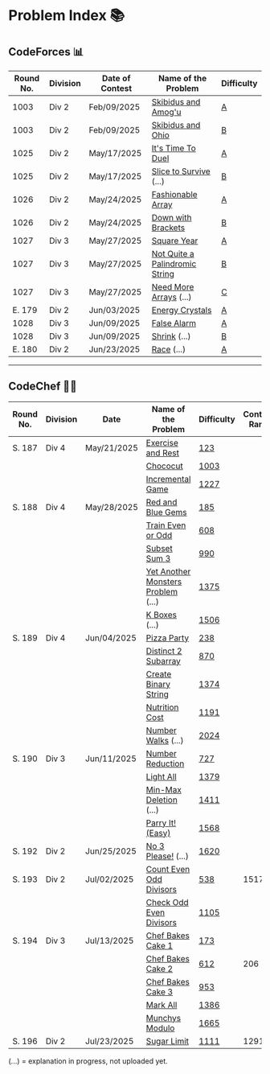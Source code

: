 # Problem Index 📚

## CodeForces 📊
| Round No. | Division | Date of Contest | Name of the Problem                                                                                                                | Difficulty                                             |
| --------- | -------- | --------------- | ---------------------------------------------------------------------------------------------------------------------------------- | -------------------------------------------------- |
| 1003      | Div 2    | Feb/09/2025     | [Skibidus and Amog'u](https://github.com/risha2211/Competitive-Programming/blob/main/Skibidus-and-Amog'u.md)                       | [A](https://codeforces.com/contest/2065/problem/A) |
| 1003      | Div 2    | Feb/09/2025     | [Skibidus and Ohio](https://github.com/risha2211/Competitive-Programming/blob/main/Skibidus-and-Ohio.md)                           | [B](https://codeforces.com/contest/2065/problem/B) |
| 1025      | Div 2    | May/17/2025     | [It's Time To Duel](https://github.com/risha2211/Competitive-Programming/blob/main/It's-Time-To-Duel.md)                           | [A](https://codeforces.com/contest/2109/problem/A) |
| 1025      | Div 2    | May/17/2025     | [Slice to Survive](https://github.com/risha2211/Competitive-Programming/blob/main/Slice-to-Survive.md) (...)                       | [B](https://codeforces.com/contest/2109/problem/B) |
| 1026      | Div 2    | May/24/2025     | [Fashionable Array](https://github.com/risha2211/Competitive-Programming/blob/main/Fashionable-Array.md)                           | [A](https://codeforces.com/contest/2110/problem/A) |
| 1026      | Div 2    | May/24/2025     | [Down with Brackets](https://github.com/risha2211/Competitive-Programming/blob/main/Down-with-Brackets.md)                         | [B](https://codeforces.com/contest/2110/problem/B) |
| 1027      | Div 3    | May/27/2025     | [Square Year](https://github.com/risha2211/Competitive-Programming/blob/main/Square-Year.md)                                       | [A](https://codeforces.com/contest/2114/problem/A) |
| 1027      | Div 3    | May/27/2025     | [Not Quite a Palindromic String](https://github.com/risha2211/Competitive-Programming/blob/main/Not-Quite-a-Palindromic-String.md) | [B](https://codeforces.com/contest/2114/problem/B) |
| 1027      | Div 3    | May/27/2025     | [Need More Arrays](https://github.com/risha2211/Competitive-Programming/blob/main/Need-More-Arrays.md) (...)                       | [C](https://codeforces.com/contest/2114/problem/C) |
| E. 179    | Div 2    | Jun/03/2025     | [Energy Crystals](https://github.com/risha2211/Competitive-Programming/blob/main/Energy-Crystals.md)                               | [A](https://codeforces.com/contest/2111/problem/A) |
| 1028      | Div 3    | Jun/09/2025     | [False Alarm](https://github.com/risha2211/Competitive-Programming/blob/main/False-Alarm.md)                                       | [A](https://codeforces.com/contest/2117/problem/A) |
| 1028      | Div 3    | Jun/09/2025     | [Shrink](https://github.com/risha2211/Competitive-Programming/blob/main/Shrink.md) (...)                                           | [B](https://codeforces.com/contest/2117/problem/B) |
| E. 180    | Div 2    | Jun/23/2025     | [Race](https://github.com/risha2211/Competitive-Programming/blob/main/Race.md) (...)                                               | [A](https://codeforces.com/contest/2112/problem/A) |

---

## CodeChef 🧑‍🍳
| Round No. | Division | Date        | Name of the Problem                                                                                                                  | Difficulty                                             | Contest Rank |
|-----------|----------|-------------|---------------------------------------------------------------------------------------------------------------------------------------|--------------------------------------------------------|---------------|
| S. 187    | Div 4    | May/21/2025 | [Exercise and Rest](https://github.com/risha2211/Competitive-Programming/blob/main/Exercise-and-Rest.md)                             | [123](https://www.codechef.com/problems/EXREST)        |               |
|           |          |             | [Chococut](https://github.com/risha2211/Competitive-Programming/blob/main/Chococut.md)                                               | [1003](https://www.codechef.com/problems/CHOCUT)       |               |
|           |          |             | [Incremental Game](https://github.com/risha2211/Competitive-Programming/blob/main/Incremental-Game.md)                               | [1227](https://www.codechef.com/problems/INCGAME)      |               |
| S. 188    | Div 4    | May/28/2025 | [Red and Blue Gems](https://github.com/risha2211/Competitive-Programming/blob/main/Red-and-Blue-Gems.md)                             | [185](https://www.codechef.com/problems/REDBLUEGEM)    |               |
|           |          |             | [Train Even or Odd](https://github.com/risha2211/Competitive-Programming/blob/main/Train-Even-or-Odd.md)                             | [608](https://www.codechef.com/problems/TRAINEVOD)     |               |
|           |          |             | [Subset Sum 3](https://github.com/risha2211/Competitive-Programming/blob/main/Subset-Sum-3.md)                                       | [990](https://www.codechef.com/problems/SUBSUM3)       |               |
|           |          |             | [Yet Another Monsters Problem](https://github.com/risha2211/Competitive-Programming/blob/main/Yet-Another-Monsters-Problem.md) (...) | [1375](https://www.codechef.com/problems/YETMON)       |               |
|           |          |             | [K Boxes](https://github.com/risha2211/Competitive-Programming/blob/main/K-Boxes.md) (...)                                           | [1506](https://www.codechef.com/problems/KBOXES)       |               |
| S. 189    | Div 4    | Jun/04/2025 | [Pizza Party](https://github.com/risha2211/Competitive-Programming/blob/main/Pizza-Party.md)                                         | [238](https://www.codechef.com/problems/PIZZAPARTY)    |               |
|           |          |             | [Distinct 2 Subarray](https://github.com/risha2211/Competitive-Programming/blob/main/Distinct-2-Subarray.md)                         | [870](https://www.codechef.com/problems/DIS2SUB)       |               |
|           |          |             | [Create Binary String](https://github.com/risha2211/Competitive-Programming/blob/main/Create-Binary-String.md)                       | [1374](https://www.codechef.com/problems/CREATEBINSTR) |               |
|           |          |             | [Nutrition Cost](https://github.com/risha2211/Competitive-Programming/blob/main/Nutrition-Cost.md)                                   | [1191](https://www.codechef.com/problems/NUTRICOST)    |               |
|           |          |             | [Number Walks](https://github.com/risha2211/Competitive-Programming/blob/main/Number-Walks.md) (...)                                 | [2024](https://www.codechef.com/problems/NUMBERWALK)   |               |
| S. 190    | Div 3    | Jun/11/2025 | [Number Reduction](https://github.com/risha2211/Competitive-Programming/blob/main/Number-Reduction.md)                               | [727](https://www.codechef.com/problems/RED23)         |               |
|           |          |             | [Light All](https://github.com/risha2211/Competitive-Programming/blob/main/Light-All.md)                                             | [1379](https://www.codechef.com/problems/LTALL)        |               |
|           |          |             | [Min-Max Deletion](https://github.com/risha2211/Competitive-Programming/blob/main/Min-Max-Deletion.md) (...)                         | [1411](https://www.codechef.com/problems/MNMXDEL)      |               |
|           |          |             | [Parry It! (Easy)](https://github.com/risha2211/Competitive-Programming/blob/main/Parry-It-Easy.md)                                  | [1568](https://www.codechef.com/problems/MXPARREZ)     |               |
| S. 192    | Div 2    | Jun/25/2025 | [No 3 Please!](https://github.com/risha2211/Competitive-Programming/blob/main/No-3-Please.md) (...)                                   | [1620](https://www.codechef.com/START192B/problems/NO3P) |             |
| S. 193    | Div 2    | Jul/02/2025 | [Count Even Odd Divisors](https://www.codechef.com/problems/CNTODDEVEN)                                                               | [538](https://www.codechef.com/problems/CNTODDEVEN)    | 1517          |
|           |          |             | [Check Odd Even Divisors](https://www.codechef.com/problems/ODDEVENDIV)                                                               | [1105](https://www.codechef.com/problems/ODDEVENDIV)   |               |
| S. 194    | Div 3    | Jul/13/2025 | [Chef Bakes Cake 1](https://www.codechef.com/START194C/problems/BAKECAKE1)                                                             | [173](https://www.codechef.com/problems/BAKECAKE1)     |               |
|           |          |             | [Chef Bakes Cake 2](https://www.codechef.com/START194C/problems/BAKECAKE2)                                                             | [612](https://www.codechef.com/problems/BAKECAKE2)     | 206           |
|           |          |             | [Chef Bakes Cake 3](https://www.codechef.com/START194C/problems/BAKECAKE3)                                                             | [953](https://www.codechef.com/problems/BAKECAKE3)     |               |
|           |          |             | [Mark All](https://www.codechef.com/problems/MARKALL)                                                                                 | [1386](https://www.codechef.com/problems/MARKALL)      |               |
|           |          |             | [Munchys Modulo](https://www.codechef.com/START194C/problems/MUNCHMOD)                                                                | [1665](https://www.codechef.com/problems/MUNCHMOD)     |               |
| S. 196    | Div 2    | Jul/23/2025 | [Sugar Limit](https://www.codechef.com/START196B/problems/SULIM)                                                                      | [1111](https://www.codechef.com/problems/SULIM)        | 1291          |

(...) = explanation in progress, not uploaded yet.
